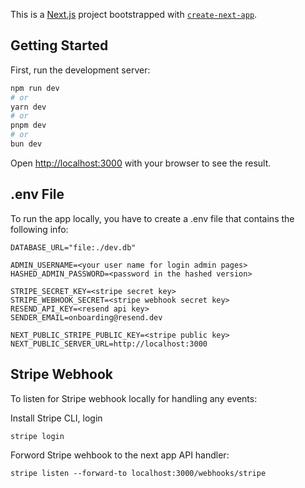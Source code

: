 This is a [Next.js](https://nextjs.org/) project bootstrapped with [`create-next-app`](https://github.com/vercel/next.js/tree/canary/packages/create-next-app).

## Getting Started

First, run the development server:

```bash
npm run dev
# or
yarn dev
# or
pnpm dev
# or
bun dev
```

Open [http://localhost:3000](http://localhost:3000) with your browser to see the result.


## .env File

To run the app locally, you have to create a .env file that contains the following info:

```
DATABASE_URL="file:./dev.db"

ADMIN_USERNAME=<your user name for login admin pages>
HASHED_ADMIN_PASSWORD=<password in the hashed version>

STRIPE_SECRET_KEY=<stripe secret key>
STRIPE_WEBHOOK_SECRET=<stripe webhook secret key>
RESEND_API_KEY=<resend api key>
SENDER_EMAIL=onboarding@resend.dev

NEXT_PUBLIC_STRIPE_PUBLIC_KEY=<stripe public key>
NEXT_PUBLIC_SERVER_URL=http://localhost:3000

```

## Stripe Webhook

To listen for Stripe webhook locally for handling any events:

Install Stripe CLI, login
```
stripe login
```

Forword Stripe wehbook to the next app API handler:
```
stripe listen --forward-to localhost:3000/webhooks/stripe
```

